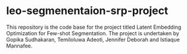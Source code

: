 # leo-segmenentaion-srp-project
This repository is the code base for the project titled Latent Embedding Optimization for Few-shot Segmentation. The project is undertaken by Gopika Sudhakaran,  Temiloluwa Adeoti,  Jennifer Deborah and Istiaque Mannafee.
